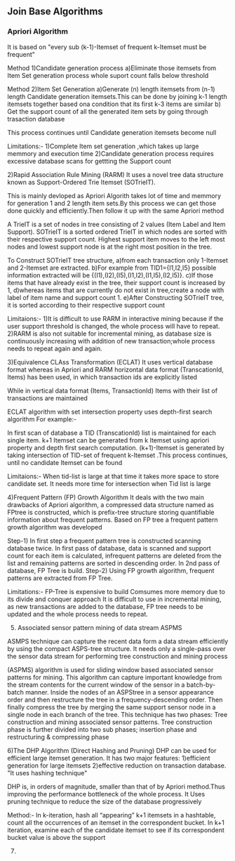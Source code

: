 ## Join Base Algorithms
### Apriori Algorithm

It is based on "every sub (k-1)-Itemset of frequent k-Itemset must be frequent"</br>

Method 1)Candidate generation process
  a)Eliminate those itemsets from Item Set generation process whole suport count falls below threshold
 
 
Method 2)Item Set Generation
  a)Generate (n) length itemsets from (n-1) length Candidate generation itemsets.This can be done by joining k-1 length itemsets together based ona condition that its first k-3 items are similar
  b) Get the support count of all the generated item sets by going through trasaction database
  
This process continues until Candidate generation itemsets become null

Limitations:-
  1)Complete Item set generation ,which takes up large memmory and execution time
  2)Candidate generation process requires excessive database scans for gettting the Support count
  
2)Rapid Association Rule Mining (RARM)
It uses a novel tree data structure known as Support-Ordered Trie Itemset (SOTrieIT).

This is mainly devloped as Apriori Algorith takes lot of time and memmory for generation 1 and 2 length item sets.By this process we can get those done quickly and efficiently.Then follow it up with the same Apriori method

  A TrieIT is a set of nodes in tree consisting of 2 values (Item Label and Item Support). SOTrieIT
is a sorted ordered TrieIT in which nodes are sorted with their respective support count. Highest support item
moves to the left most nodes and lowest support node is at the right most position in the tree. 

To Construct SOTrieIT tree structure,
a)from each transaction only 1-Itemset and 2-Itemset are extracted. 
b)For example from TID1={I1,I2,I5} possible information extracted will be {(I1),(I2),(I5),(I1,I2),(I1,I5),(I2,I5)}.
c)If those items that have already exist in the tree, their support count is increased by 1,
d)whereas items that are currently do not exist in tree,create a node with label of item name and support count 1.
e)After Constructing SOTrieIT tree, it is sorted according to their respective support count

Limitaions:-
1)It is difficult to use RARM in interactive mining because if the user support threshold is changed, the whole process will have to repeat. 
2)RARM is also not suitable for incremental mining, as database size is continuously increasing with addition of new transaction;whole process needs to repeat again and again.


3)Equivalence CLAss Transformation (ECLAT)
It uses vertical database format whereas in Apriori and RARM horizontal data format (TranscationId, Items) has been used, in which transaction ids are explicitly listed

While in vertical data format (Items, TransactionId) Items with their list of transactions are maintained

ECLAT algorithm with set intersection property uses depth-first search algorithm For example:-

In first scan of database a TID (TranscationId) list is maintained for each single item. k+1 Itemset can be generated from k Itemset using apriori property and depth first search computation.
(k+1)-Itemset is generated by taking intersection of TID-set of frequent k-Itemset .This process continues, until no candidate Itemset can be found

Limitaions:-
When tid-list is large at that time it takes more space to store candidate set. It needs more time for intersection when Tid list is large

4)Frequent Pattern (FP) Growth Algorithm
It deals with the two main drawbacks of Apriori algorithm, a compressed data structure named as FPtree is constructed, which is prefix-tree structure storing quantifiable information about frequent patterns. 
Based on FP tree a frequent pattern growth algorithm was developed

Step-1)
In first step a frequent pattern tree is constructed scanning database twice.
In first pass of database, data is scanned and support count for each item is calculated, infrequent patterns are deleted from the list and remaining patterns are sorted in descending order. 
In 2nd pass of database, FP Tree is build.
Step-2)
Using FP growth algorithm, frequent patterns are extracted from FP Tree.

Limitations:-
FP-Tree is expensive to build Comsumes more memory due to its divide and conquer approach
It is difficult to use in incremental mining, as new transactions are added to the database, FP tree needs to be updated and the whole process needs to repeat.

5) Associated sensor pattern mining of data stream ASPMS

ASMPS technique can capture the recent data form a data stream efficiently by using the compact ASPS-tree structure.
It needs only a single-pass over the sensor data stream for performing tree construction and mining process

(ASPMS) algorithm is used for sliding window based associated sensor patterns for mining. 
This algorithm can capture important knowledge from the stream contents for the current window of the sensor in a batch-by-batch manner.
Inside the nodes of an ASPStree in a sensor appearance order and then restructure the tree in a frequency-descending order. Then finally compress the tree by merging the same support sensor node in a single node in each branch of the tree. 
This technique has two phases: Tree construction and mining associated sensor patterns.
Tree construction phase is further divided into two sub phases; insertion phase and restructuring & compressing phase


6)The DHP Algorithm (Direct Hashing and Pruning) 
DHP can be used for efficient large itemset generation. It has two major features: 
1)efficient generation for large itemsets
2)effective reduction on transaction database. 
"It uses hashing technique"

DHP is, in orders of magnitude, smaller than that of by Apriori method.Thus improving the performance bottleneck of the whole process. It Uses pruning technique to reduce the size of the database progressively

Method:-
In k-iteration, hash all “appearing” k+1 itemsets in a hashtable, count all the occurrences of an itemset in the correspondent bucket. In k+1 iteration, examine each of the candidate itemset to see if its correspondent bucket value is above the support

7)









